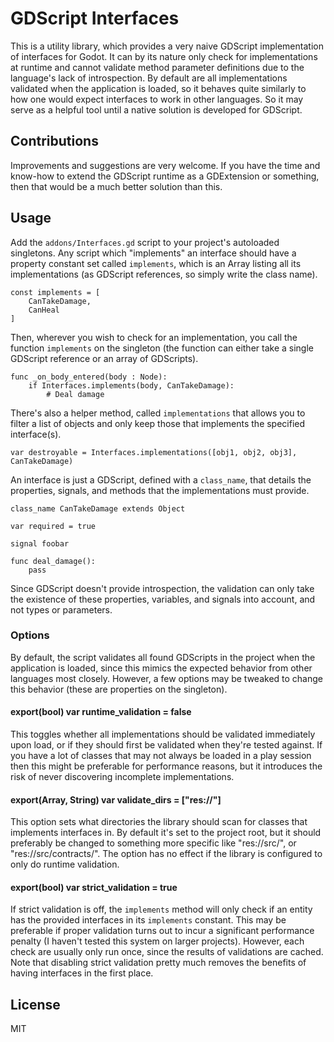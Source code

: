 #  GDScript Interfaces

This is a utility library, which provides a very naive GDScript implementation of interfaces for Godot. It can by its nature only check for implementations at runtime and cannot validate method parameter definitions due to the language's lack of introspection. By default are all implementations validated when the application is loaded, so it behaves quite similarly to how one would expect interfaces to work in other languages. So it may serve as a helpful tool until a native solution is developed for GDScript.

## Contributions

Improvements and suggestions are very welcome. If you have the time and know-how to extend the GDScript runtime as a GDExtension or something, then that would be a much better solution than this.

## Usage

Add the `addons/Interfaces.gd` script to your project's autoloaded singletons. Any script which "implements" an interface should have a property constant set called `implements`, which is an Array listing all its implementations (as GDScript references, so simply write the class name).

```GDScript
const implements = [
	CanTakeDamage,
	CanHeal
]
```

Then, wherever you wish to check for an implementation, you call the function `implements` on the singleton (the function can either take a single GDScript reference or an array of GDScripts).

```GDScript
func _on_body_entered(body : Node):
	if Interfaces.implements(body, CanTakeDamage):
		# Deal damage
```

There's also a helper method, called `implementations` that allows you to filter a list of objects and only keep those that implements the specified interface(s).

```GDScript
var destroyable = Interfaces.implementations([obj1, obj2, obj3], CanTakeDamage)
```

An interface is just a GDScript, defined with a `class_name`, that details the properties, signals, and methods that the implementations must provide.

```GDScript
class_name CanTakeDamage extends Object

var required = true

signal foobar

func deal_damage():
	pass
```

Since GDScript doesn't provide introspection, the validation can only take the existence of these properties, variables, and signals into account, and not types or parameters.

### Options

By default, the script validates all found GDScripts in the project when the application is loaded, since this mimics the expected behavior from other languages most closely. However, a few options may be tweaked to change this behavior (these are properties on the singleton). 

#### export(bool) var runtime_validation = false

This toggles whether all implementations should be validated immediately upon load, or if they should first be validated when they're tested against. If you have a lot of classes that may not always be loaded in a play session then this might be preferable for performance reasons, but it introduces the risk of never discovering incomplete implementations.

#### export(Array, String) var validate_dirs = ["res://"]

This option sets what directories the library should scan for classes that implements interfaces in. By default it's set to the project root, but it should preferably be changed to something more specific like "res://src/", or "res://src/contracts/". The option has no effect if the library is configured to only do runtime validation.

#### export(bool) var strict_validation = true

If strict validation is off, the `implements` method will only check if an entity has the provided interfaces in its `implements` constant. This may be preferable if proper validation turns out to incur a significant performance penalty (I haven't tested this system on larger projects). However, each check are usually only run once, since the results of validations are cached. Note that disabling strict validation pretty much removes the benefits of having interfaces in the first place.

## License

MIT